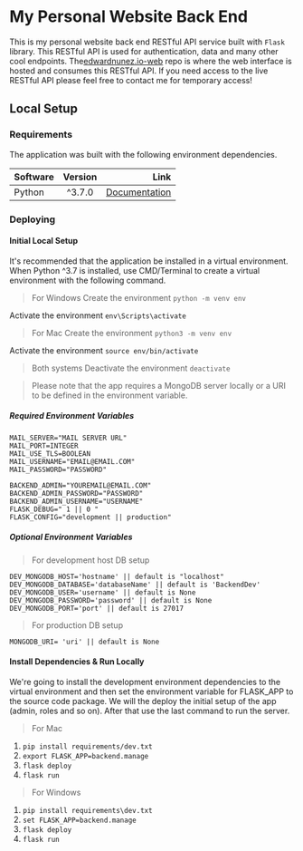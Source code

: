 # My Personal Website Back End

This is my personal website back end RESTful API service built with `Flask` library. This RESTful API is used for authentication, data and many other cool endpoints. The[edwardnunez.io-web](https://github.com/dotRollen/edwardnunez.io-web) repo is where the web interface is hosted and consumes this RESTful API. If you need access to the live RESTful API please feel free to contact me for temporary access!

## Local Setup
### Requirements
The application was built with the following environment dependencies.

| Software        | Version           | Link  |
| ------------- |:-------------:| -----:|
| Python | ^3.7.0 | [Documentation](https://docs.python.org/3/) |

### Deploying

#### Initial Local Setup

It's recommended that the application be installed in a virtual environment. When Python ^3.7 is installed, use CMD/Terminal to create a virtual environment with the following command.

> For Windows
Create the environment
`python -m venv env` 

Activate the environment
`env\Scripts\activate`

> For Mac
Create the environment
`python3 -m venv env`

Activate the environment
`source env/bin/activate`

> Both systems
Deactivate the environment
`deactivate`

> Please note that the app requires a MongoDB server locally or a URI to be defined in the environment variable.

##### Required Environment Variables

```
MAIL_SERVER="MAIL SERVER URL"
MAIL_PORT=INTEGER
MAIL_USE_TLS=BOOLEAN
MAIL_USERNAME="EMAIL@EMAIL.COM"
MAIL_PASSWORD="PASSWORD"

BACKEND_ADMIN="YOUREMAIL@EMAIL.COM"
BACKEND_ADMIN_PASSWORD="PASSWORD"
BACKEND_ADMIN_USERNAME="USERNAME"
FLASK_DEBUG=" 1 || 0 "
FLASK_CONFIG="development || production"
```

##### Optional Environment Variables

> For development host DB setup
```
DEV_MONGODB_HOST='hostname' || default is "localhost"
DEV_MONGODB_DATABASE='databaseName' || default is 'BackendDev'
DEV_MONGODB_USER='username' || default is None
DEV_MONGODB_PASSWORD='password' || default is None
DEV_MONGODB_PORT='port' || default is 27017
```

> For production DB setup
```
MONGODB_URI= 'uri' || default is None
```

#### Install Dependencies & Run Locally

We're going to install the development environment dependencies to the virtual environment and then set the environment variable for FLASK_APP to the source code package. We will the deploy the initial setup of the app (admin, roles and so on). After that use the last command to run the server.

> For Mac
1. `pip install requirements/dev.txt`
2. `export FLASK_APP=backend.manage`
3. `flask deploy`
4. `flask run`

> For Windows
1. `pip install requirements\dev.txt`
2. `set FLASK_APP=backend.manage`
3. `flask deploy`
4. `flask run`
